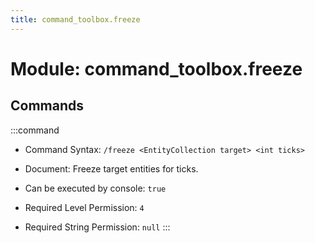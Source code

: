 ```yaml
---
title: command_toolbox.freeze
---
```



# Module: command_toolbox.freeze

## Commands
:::command
- Command Syntax: `/freeze <EntityCollection target> <int ticks>`
- Document:   Freeze target entities for ticks.


- Can be executed by console: `true`
- Required Level Permission: `4`
- Required String Permission: `null`
:::
